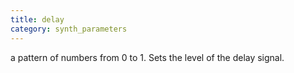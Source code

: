 ```yaml
---
title: delay
category: synth_parameters
---
```

a pattern of numbers from 0 to 1. Sets the level of the delay signal.
